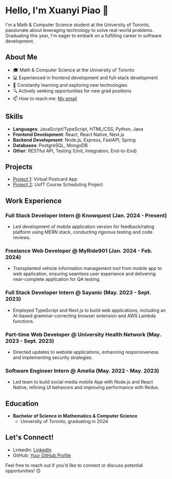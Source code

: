 # Hello, I'm Xuanyi Piao 👋

I'm a Math & Computer Science student at the University of Toronto, passionate about leveraging technology to solve real-world problems. Graduating this year, I'm eager to embark on a fulfilling career in software development.

## About Me
- 🎓 Math & Computer Science at the University of Toronto
- 💻 Experienced in frontend development and full-stack development
- 🌱 Constantly learning and exploring new technologies
- 🔍 Actively seeking opportunities for new grad positions
- 📫 How to reach me: [My email](mailto:xuanyi.piao@mail.utoronto.ca)

## Skills
- **Languages**: JavaScript/TypeScript, HTML/CSS, Python, Java
- **Frontend Development**: React, React Native, Next.js
- **Backend Development**: Node.js, Express, FastAPI, Spring
- **Databases**: PostgreSQL, MongoDB
- **Other**: RESTful API, Testing (Unit, Integration, End-to-End)

## Projects
- [Project 1](https://github.com/PIAO-A-PIAO/Postcards): Virtual Postcard App
- [Project 2](https://github.com/CSC207-UofT/course-project-207-project-dream-team): UofT Course Scheduling Project

## Work Experience

### Full Stack Developer Intern @ Knowquest (Jan. 2024 - Present)
- Led development of mobile application version for feedback/rating platform using MERN stack, conducting rigorous testing and code reviews.

### Freelance Web Developer @ MyRide901 (Jan. 2024 - Feb. 2024)
- Transplanted vehicle information management tool from mobile app to web application, ensuring seamless user experience and delivering near-complete application for QA testing.

### Full Stack Developer Intern @ Sayanic (May. 2023 - Sept. 2023)
- Employed TypeScript and Next.js to build web applications, including an AI-based grammar-correcting browser extension and AWS Lambda functions.

### Part-time Web Developer @ University Health Network (May. 2023 - Sept. 2023)
- Directed updates to website applications, enhancing responsiveness and implementing security strategies.

### Software Engineer Intern @ Amelia (May. 2022 - May. 2023)
- Led team to build social media mobile App with Node.js and React Native, refining UI behaviors and improving performance with Redux.


## Education
- **Bachelor of Science in Mathematics & Computer Science**
  - University of Toronto, graduating in 2024

## Let's Connect!
- LinkedIn: [LinkedIn](https://linkedin.com/in/xuanyi-piao)
- GitHub: [Your GitHub Profile](https://github.com/PIAO-A-PIAO)

Feel free to reach out if you'd like to connect or discuss potential opportunities! 😊
